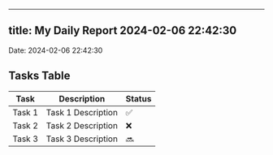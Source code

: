 
---
title: My Daily Report 2024-02-06 22:42:30
---

Date: 2024-02-06 22:42:30

## Tasks Table

| Task | Description | Status |
|------|-------------|--------|
| Task 1 | Task 1 Description | ✅ |
| Task 2 | Task 2 Description | ❌ |
| Task 3 | Task 3 Description | 🔜 |
